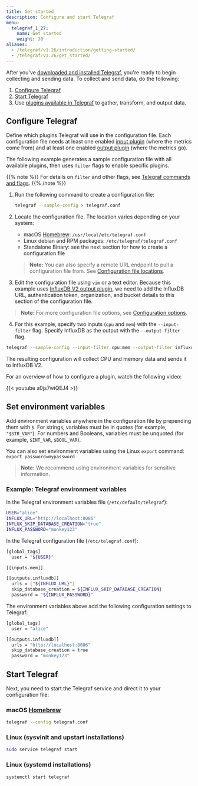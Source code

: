 ```yaml
---
title: Get started
description: Configure and start Telegraf
menu:
  telegraf_1_27:
    name: Get started
    weight: 30
aliases:
  - /telegraf/v1.26/introduction/getting-started/
  - /telegraf/v1.26/get_started/
---
```


After you've [downloaded and installed Telegraf](/telegraf/v1.26/install/), you're ready to begin collecting and sending data. To collect and send data, do the following:

1. [Configure Telegraf](#configure-telegraf)
2. [Start Telegraf](#start-telegraf)
3. Use [plugins available in Telegraf](/telegraf/v1.26/plugins/) to gather, transform, and output data.

## Configure Telegraf

Define which plugins Telegraf will use in the configuration file. Each configuration file needs at least one enabled [input plugin](/telegraf/v1.26/plugins/inputs/) (where the metrics come from) and at least one enabled [output plugin](/telegraf/v1.26/plugins/outputs/) (where the metrics go).

The following example generates a sample configuration file with all available plugins, then uses `filter` flags to enable specific plugins.

{{% note %}}
For details on `filter` and other flags, see [Telegraf commands and flags](/telegraf/v1.26/commands/).
{{% /note %}}

1. Run the following command to create a configuration file:
   ```bash
   telegraf --sample-config > telegraf.conf
   ```
2. Locate the configuration file. The location varies depending on your system:
   * macOS [Homebrew](http://brew.sh/): `/usr/local/etc/telegraf.conf`
   * Linux debian and RPM packages: `/etc/telegraf/telegraf.conf`
   * Standalone Binary: see the next section for how to create a configuration file

   > **Note:** You can also specify a remote URL endpoint to pull a configuration file from. See [Configuration file locations](/telegraf/v1.26/configuration/#configuration-file-locations).

3. Edit the configuration file using `vim` or a text editor. Because this example uses [InfluxDB V2 output plugin](https://github.com/influxdata/telegraf/blob/release-1.21/plugins/outputs/influxdb_v2/README.md), we need to add the InfluxDB URL, authentication token, organization, and bucket details to this section of the configuration file.

  > **Note:** For more configuration file options, see [Configuration options](/telegraf/v1.26/configuration/).

4. For this example, specify two inputs (`cpu` and `mem`) with the `--input-filter` flag.
Specify InfluxDB as the output with the `--output-filter` flag.

```bash
telegraf --sample-config --input-filter cpu:mem --output-filter influxdb_v2 > telegraf.conf
```

The resulting configuration will collect CPU and memory data and sends it to InfluxDB V2.

For an overview of how to configure a plugin, watch the following video:

{{< youtube a0js7wiQEJ4 >}}


## Set environment variables

Add environment variables anywhere in the configuration file by prepending them with `$`.
For strings, variables must be in quotes (for example, `"$STR_VAR"`).
For numbers and Booleans, variables must be unquoted (for example, `$INT_VAR`, `$BOOL_VAR`).

You can also set environment variables using the Linux `export` command: `export password=mypassword`

> **Note:** We recommend using environment variables for sensitive information.

### Example: Telegraf environment variables

In the Telegraf environment variables file (`/etc/default/telegraf`):

```sh
USER="alice"
INFLUX_URL="http://localhost:8086"
INFLUX_SKIP_DATABASE_CREATION="true"
INFLUX_PASSWORD="monkey123"
```

In the Telegraf configuration file (`/etc/telegraf.conf`):

```sh
[global_tags]
  user = "${USER}"

[[inputs.mem]]

[[outputs.influxdb]]
  urls = ["${INFLUX_URL}"]
  skip_database_creation = ${INFLUX_SKIP_DATABASE_CREATION}
  password = "${INFLUX_PASSWORD}"
```

The environment variables above add the following configuration settings to Telegraf:

```sh
[global_tags]
  user = "alice"

[[outputs.influxdb]]
  urls = "http://localhost:8086"
  skip_database_creation = true
  password = "monkey123"

```

## Start Telegraf

Next, you need to start the Telegraf service and direct it to your configuration file:

### macOS [Homebrew](http://brew.sh/)
```bash
telegraf --config telegraf.conf
```

### Linux (sysvinit and upstart installations)
```bash
sudo service telegraf start
```

### Linux (systemd installations)
```bash
systemctl start telegraf
```
